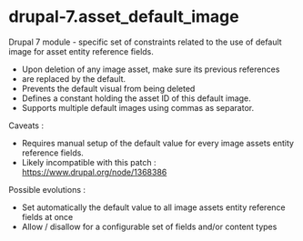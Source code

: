drupal-7.asset_default_image
============================

Drupal 7 module - specific set of constraints related to the use of default image for asset entity reference fields.

- Upon deletion of any image asset, make sure its previous references
- are replaced by the default.
- Prevents the default visual from being deleted
- Defines a constant holding the asset ID of this default image.
- Supports multiple default images using commas as separator.

Caveats : 
- Requires manual setup of the default value for every image assets
entity reference fields.
- Likely incompatible with this patch : https://www.drupal.org/node/1368386

Possible evolutions :
- Set automatically the default value to all image assets entity reference fields at once
- Allow / disallow for a configurable set of fields and/or content types
